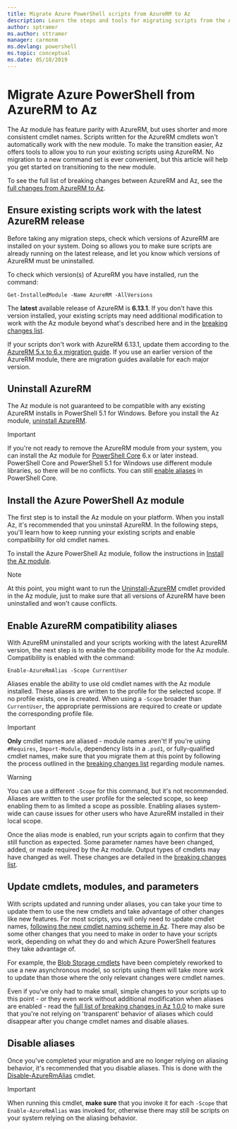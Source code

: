 ```yaml
---
title: Migrate Azure PowerShell scripts from AzureRM to Az
description: Learn the steps and tools for migrating scripts from the AzureRM module to the new Az module.
author: sptramer
ms.author: sttramer
manager: carmonm
ms.devlang: powershell
ms.topic: conceptual
ms.date: 05/10/2019
---
```


# Migrate Azure PowerShell from AzureRM to Az

The Az module has feature parity with AzureRM, but uses shorter and more consistent cmdlet names.
Scripts written for the AzureRM cmdlets won't automatically work with the new
module. To make the transition easier, Az offers tools to allow you to run your existing scripts
using AzureRM. No migration to a new command set is ever convenient, but this article will help
you get started on transitioning to the new module.

To see the full list of breaking changes between AzureRM and Az, see the
[full changes from AzureRM to Az](migrate-az-1.0.0.md).

## Ensure existing scripts work with the latest AzureRM release

Before taking any migration steps, check which versions of AzureRM are installed on your system. Doing so
allows you to make sure scripts are already running on the latest release, and let you know which
versions of AzureRM must be uninstalled.

To check which version(s) of AzureRM you have installed, run the command:

```powershell-interactive
Get-InstalledModule -Name AzureRM -AllVersions
```

The __latest__ available release of AzureRM is __6.13.1__. If you don't have this version installed,
your existing scripts may need additional modification to work with the Az module beyond what's
described here and in the [breaking changes list](migrate-az-1.0.0.md).

If your scripts don't work with AzureRM 6.13.1, update them according to the
[AzureRM 5.x to 6.x migration guide](/powershell/azure/azurerm/migration-guide.6.0.0).
If you use an earlier version of the AzureRM module, there are migration guides available for
each major version.

## Uninstall AzureRM

The Az module is not guaranteed to be compatible with any existing AzureRM installs in
PowerShell 5.1 for Windows. Before you install the Az module,
[uninstall AzureRM](/powershell/azure/uninstall-az-ps#uninstall-the-azurerm-module).

> [!IMPORTANT]
>
> If you're not ready to remove the AzureRM module from your system, you can install the Az
> module for [PowerShell Core](/powershell/scripting/install/installing-powershell-core-on-windows)
> 6.x or later instead. PowerShell Core and PowerShell 5.1 for Windows use different module libraries,
> so there will be no conflicts. You can still [enable aliases](#enable-azurerm-compatibility-aliases) in PowerShell Core.

## Install the Azure PowerShell Az module

The first step is to install the Az module on your platform. When you install Az, it's recommended
that you uninstall AzureRM. In the following steps, you'll learn how to keep running your existing
scripts and enable compatibility for old cmdlet names.

To install the Azure PowerShell Az module, follow the instructions in [Install the Az module](install-az-ps.md).

> [!NOTE]
> At this point, you might want to run the [Uninstall-AzureRM](/powershell/module/az.accounts/uninstall-azurerm)
> cmdlet provided in the Az module, just to make sure that all versions of AzureRM have been uninstalled
> and won't cause conflicts.

## Enable AzureRM compatibility aliases

With AzureRM uninstalled and your scripts working with the latest AzureRM version, the next step is to 
enable the compatibility mode for the Az module. Compatibility is enabled with the command:

```powershell-interactive
Enable-AzureRmAlias -Scope CurrentUser
```

Aliases enable the ability to use old cmdlet names with the Az module installed. These
aliases are written to the profile for the selected scope. If no profile exists, one is created.
When using a `-Scope` broader than `CurrentUser`, the appropriate permissions are required to create or
update the corresponding profile file.

> [!IMPORTANT]
> __Only__ cmdlet names are aliased - module names aren't! If you're using `#Requires`, `Import-Module`,
> dependency lists in a `.psd1`, or fully-qualified cmdlet names, make sure that you migrate them at this point
> by following the process outlined in the [breaking changes list](migrate-az-1.0.0.md) regarding module names.

> [!WARNING]
>
> You can use a different `-Scope` for this command, but it's not recommended. Aliases are written to
> the user profile for the selected scope, so keep enabling them to as limited a scope as possible. Enabling aliases
> system-wide can cause issues for other users who have AzureRM installed in their local scope.

Once the alias mode is enabled, run your scripts again to confirm that they still function as expected.
Some parameter names have been changed, added, or made required by the Az module. Output types of cmdlets
may have changed as well. These changes are detailed in the [breaking changes list](migrate-az-1.0.0.md).

## Update cmdlets, modules, and parameters

With scripts updated and running under aliases, you can take your time to update them to use the new
cmdlets and take advantage of other changes like new features. For most scripts, you will only need
to update cmdlet names, [following the new cmdlet naming scheme in Az](migrate-az-1.0.0.md#cmdlet-noun-prefix-changes). There may also be some other changes
that you need to make in order to have your scripts work, depending on what they do and which Azure
PowerShell features they take advantage of.

For example, the [Blob Storage cmdlets](migrate-az-1.0.0.md#azstorage-previously-azurestorage-and-azurermstorage) have been completely reworked to use a new asynchronous model,
so scripts using them will take more work to update than those where the only relevant changes were cmdlet
names.

Even if you've only had to make small, simple changes to your scripts up to this point - or they
even work without additional modification when aliases are enabled -  read the [full list
of breaking changes in Az 1.0.0](migrate-az-1.0.0.md) to make sure that you're not relying on
'transparent' behavior of aliases which could disappear after you change cmdlet names and disable
aliases.

## Disable aliases

Once you've completed your migration and are no longer relying on aliasing behavior, it's recommended
that you disable aliases. This is done with the [Disable-AzureRmAlias](/powershell/module/az.accounts/disable-azurermalias) cmdlet.

> [!IMPORTANT]
> When running this cmdlet, __make sure__ that you invoke it for each `-Scope` that `Enable-AzureRmAlias`
> was invoked for, otherwise there may still be scripts on your system relying on the aliasing behavior.
